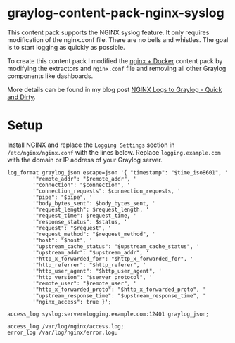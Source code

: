 # graylog-content-pack-nginx-syslog

This content pack supports the NGINX syslog feature. It only requires modification of the nginx.conf file. There are no bells and whistles. The goal is to start logging as quickly as possible.

To create this content pack I modified the [nginx + Docker](https://marketplace.graylog.org/addons/d81a73dd-79bf-4a1f-bb76-89e9a3df6b11) content pack by modifying the extractors and `nginx.conf` file and removing all other Graylog components like dashboards.

More details can be found in my blog post [NGINX Logs to Graylog - Quick and Dirty](https://scriptingis.life/NGINX-Syslog-Graylog/).


# Setup
Install NGINX and replace the `Logging Settings` section in `/etc/nginx/nginx.conf` with the lines below. Replace `logging.example.com` with the domain or IP address of your Graylog server.

```
log_format graylog_json escape=json '{ "timestamp": "$time_iso8601", '
        '"remote_addr": "$remote_addr", '
        '"connection": "$connection", '
        '"connection_requests": $connection_requests, '
        '"pipe": "$pipe", '
        '"body_bytes_sent": $body_bytes_sent, '
        '"request_length": $request_length, '
        '"request_time": $request_time, '
        '"response_status": $status, '
        '"request": "$request", '
        '"request_method": "$request_method", '
        '"host": "$host", '
        '"upstream_cache_status": "$upstream_cache_status", '
        '"upstream_addr": "$upstream_addr", '
        '"http_x_forwarded_for": "$http_x_forwarded_for", '
        '"http_referrer": "$http_referer", '
        '"http_user_agent": "$http_user_agent", '
        '"http_version": "$server_protocol", '
        '"remote_user": "$remote_user", '
        '"http_x_forwarded_proto": "$http_x_forwarded_proto", '
        '"upstream_response_time": "$upstream_response_time", '
        '"nginx_access": true }';

access_log syslog:server=logging.example.com:12401 graylog_json;

access_log /var/log/nginx/access.log;
error_log /var/log/nginx/error.log;
```